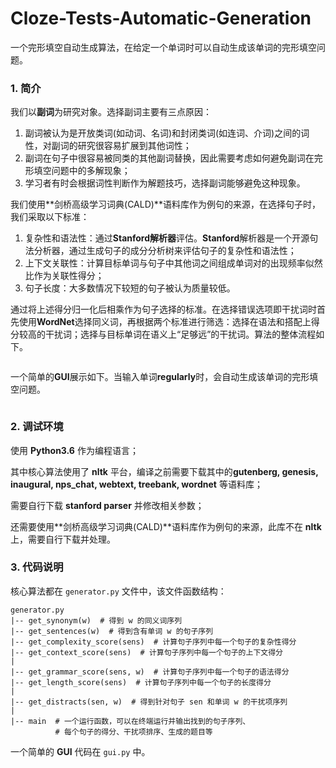 # Cloze-Tests-Automatic-Generation
一个完形填空自动生成算法，在给定一个单词时可以自动生成该单词的完形填空问题。

### 1. 简介

我们以**副词**为研究对象。选择副词主要有三点原因：
1. 副词被认为是开放类词(如动词、名词)和封闭类词(如连词、介词)之间的词性，对副词的研究很容易扩展到其他词性；
2. 副词在句子中很容易被同类的其他副词替换，因此需要考虑如何避免副词在完形填空问题中的多解现象；
3. 学习者有时会根据词性判断作为解题技巧，选择副词能够避免这种现象。

我们使用**剑桥高级学习词典(CALD)**语料库作为例句的来源，在选择句子时，我们采取以下标准：
1. 复杂性和语法性：通过**Stanford解析器**评估。**Stanford**解析器是一个开源句法分析器，通过生成句子的成分分析树来评估句子的复杂性和语法性；
2. 上下文关联性：计算目标单词与句子中其他词之间组成单词对的出现频率似然比作为关联性得分；
3. 句子长度：大多数情况下较短的句子被认为质量较低。

通过将上述得分归一化后相乘作为句子选择的标准。在选择错误选项即干扰词时首先使用**WordNet**选择同义词，再根据两个标准进行筛选：选择在语法和搭配上得分较高的干扰词；选择与目标单词在语义上“足够远”的干扰词。算法的整体流程如下。

![]()

一个简单的**GUI**展示如下。当输入单词**regularly**时，会自动生成该单词的完形填空问题。

![]()

### 2. 调试环境

使用 **Python3.6** 作为编程语言；

其中核心算法使用了 **nltk** 平台，编译之前需要下载其中的**gutenberg, genesis, inaugural, nps_chat, webtext, treebank, wordnet** 等语料库；

需要自行下载 **stanford parser** 并修改相关参数；

还需要使用**剑桥高级学习词典(CALD)**语料库作为例句的来源，此库不在 **nltk** 上，需要自行下载并处理。


### 3. 代码说明

核心算法都在 `generator.py` 文件中，该文件函数结构：

```
generator.py
|-- get_synonym(w)  # 得到 w 的同义词序列
|-- get_sentences(w)  # 得到含有单词 w 的句子序列
|-- get_complexity_score(sens)  # 计算句子序列中每一个句子的复杂性得分
|-- get_context_score(sens)  # 计算句子序列中每一个句子的上下文得分
|
|-- get_grammar_score(sens, w)  # 计算句子序列中每一个句子的语法得分
|-- get_length_score(sens)  # 计算句子序列中每一个句子的长度得分
|
|-- get_distracts(sen, w)  # 得到针对句子 sen 和单词 w 的干扰项序列
|
|-- main  # 一个运行函数，可以在终端运行并输出找到的句子序列、
		  # 每个句子的得分、干扰项排序、生成的题目等
```

一个简单的 **GUI** 代码在 `gui.py` 中。
